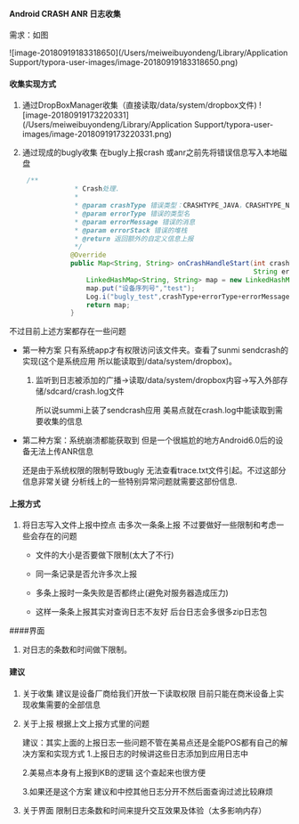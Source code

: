 #### Android CRASH ANR 日志收集

需求：如图

![image-20180919183318650](/Users/meiweibuyondeng/Library/Application Support/typora-user-images/image-20180919183318650.png)

#### 收集实现方式

1. 通过DropBoxManager收集（直接读取/data/system/dropbox文件)
   ![image-20180919173220331](/Users/meiweibuyondeng/Library/Application Support/typora-user-images/image-20180919173220331.png)

2. 通过现成的bugly收集 在bugly上报crash 或anr之前先将错误信息写入本地磁盘

   ```java
    /**
                * Crash处理.
                *
                * @param crashType 错误类型：CRASHTYPE_JAVA，CRASHTYPE_NATIVE，CRASHTYPE_U3D ,CRASHTYPE_ANR
                * @param errorType 错误的类型名
                * @param errorMessage 错误的消息
                * @param errorStack 错误的堆栈
                * @return 返回额外的自定义信息上报
                */
               @Override
               public Map<String, String> onCrashHandleStart(int crashType, String errorType,
                                                             String errorMessage, String errorStack) {
                   LinkedHashMap<String, String> map = new LinkedHashMap<String, String>();
                   map.put("设备序列号","test");
                   Log.i("bugly_test",crashType+errorType+errorMessage);
                   return map;
               }
   ```


不过目前上述方案都存在一些问题

* 第一种方案 只有系统app才有权限访问该文件夹。查看了sunmi sendcrash的实现(这个是系统应用 所以能读取到/data/system/dropbox)。

  1. 监听到日志被添加的广播->读取/data/system/dropbox内容->写入外部存储/sdcard/crash.log文件

     所以说summi上装了sendcrash应用 美易点就在crash.log中能读取到需要收集的信息

* 第二种方案：系统崩溃都能获取到 但是一个很尴尬的地方Android6.0后的设备无法上传ANR信息

  还是由于系统权限的限制导致bugly 无法查看trace.txt文件引起。不过这部分信息非常关键 分析线上的一些特别异常问题就需要这部份信息.

#### 上报方式

1. 将日志写入文件上报中控点 击多次一条条上报   不过要做好一些限制和考虑一些会存在的问题 
   * 文件的大小是否要做下限制(太大了不行)

   * 同一条记录是否允许多次上报

   * 多条上报时一条失败是否都终止(避免对服务器造成压力)

   * 这样一条条上报其实对查询日志不友好 后台日志会多很多zip日志包


####界面

1. 对日志的条数和时间做下限制。



#### 建议

1. 关于收集 建议是设备厂商给我们开放一下读取权限 目前只能在商米设备上实现收集需要的全部信息

2. 关于上报  根据上文上报方式里的问题

      建议：其实上面的上报日志一些问题不管在美易点还是全能POS都有自己的解决方案和实现方式 
      1.上报日志的时候讲这些日志添加到应用日志中

   2.美易点本身有上报到KB的逻辑 这个查起来也很方便 

   3.如果还是这个方案 建议和中控其他日志分开不然后面查询过滤比较麻烦 

3. 关于界面 限制日志条数和时间来提升交互效果及体验（太多影响内存）